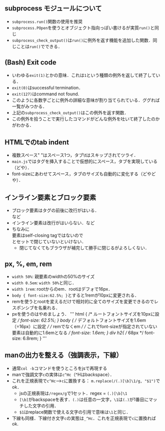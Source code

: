 ## subprocess モジュールについて
+ `subprocess.run()`関数の使用を推奨
+ `subprocess.POpen`を使うとオブジェクト指向っぽい書けるが実質`run()`と同じ
+ `subprocess_check_output()`は`run()`に例外を返す機能を追加した関数．同じことは`run()`でできる．

## (Bash) Exit code
+ いわゆる`exit(1)`とかの意味．これは`1`という種類の例外を返して終了している．
+ `exit(0)`はsuccessful termination．
+ `exit(127)`はcommand not found.
+ このように各数字ごとに例外の詳細な意味が割り当てられている．ググれば一覧がみつかる．
+ 上記の`subprocess_check_output()`はこの例外を返す関数．
+ この例外を拾うことで実行したコマンドがどんな例外を吐いて終了したのかがわかる．

## HTMLでのtab indent
+ 複数スペース"   "はスペース1つ，タブ\tはスキップされてツライ．
+ `main.js`では<span>タグを挿入することで仮想的にスペース，タブを実現している（どや）．
+ font-sizeにあわせてスペース，タブのサイズも自動的に変化する（どやどや）．

## インライン要素とブロック要素
+ ブロック要素はタグの前後に改行がはいる．<div></div>など
+ インライン要素は改行がはいらない．<span></span>など
+ ちなみに<div>要素はself-closing tagではないので</div>とセットで閉じていないといけない．
    + 閉じてなくてもブラウザが補完して勝手に閉じるがよろしくない．

## px, %, em, rem
+ `width 50%`: 親要素のwidthの50%のサイズ
+ `width 0.5em`: `width 50%`と同じ．
+ `width 1rem`: rootからのem．rootはデフォで16px．
+ `body { font-size:62.5%; }`とすると1remが10pxに変更される．
+ remを使うとrootを変えるだけで相対的に全てのサイズを変更できるのでレスポンシブを名乗れる．
+ pxを使うのはやめましょう．
'''
html {
    /* ルートフォントサイズを10pxに設定 */
	font-size: 62.5%;
}
body {
	/* デフォルトフォントサイズを1.6em（=16px）に設定 */
    /* remでなくem */
    /* これでfont-sizeが指定されていない要素は自動的に1.6emとなる */
	font-size: 1.6em;
}
div h2{
	/* 68px */
	font-size: 6.8rem;
}
'''

## manの出力を整える（強調表示，下線）
+ 通常`col -b`コマンドを使うところをjsで再現する
+ manで強調文字`c`の実体は`c^Hc`（^Hはbackspace）．
+ これを正規表現で`c^Hc`-->`c`に置換する： `m.replace(/(.)[\b]\1/g, "$1")`でok．
	+ jsの正規表現は`/regex/g`で1セット．regex = `(.)[\b]\1`
	+ `[\b]`がbackspaceを表す．`(.)`は任意の一文字，`\1`は`(.)`が1番目にマッチした文字の引用．
	+ `$1`はreplace関数で使える文字の引用で意味は`\1`と同じ．
+ 下線も同様．下線付き文字`c`の実態は`_^Hc`．これを正規表現で`c`に置換ればok.
